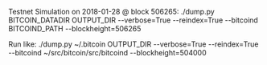 Testnet Simulation on 2018-01-28 @ block 506265:
./dump.py BITCOIN_DATADIR OUTPUT_DIR --verbose=True --reindex=True --bitcoind BITCOIND_PATH --blockheight=506265

Run like:
./dump.py ~/.bitcoin OUTPUT_DIR --verbose=True --reindex=True --bitcoind ~/src/bitcoin/src/bitcoind --blockheight=504000
